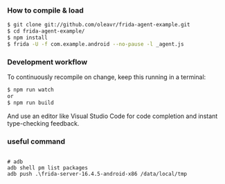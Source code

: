 ### How to compile & load

```sh
$ git clone git://github.com/oleavr/frida-agent-example.git
$ cd frida-agent-example/
$ npm install
$ frida -U -f com.example.android --no-pause -l _agent.js
```

### Development workflow

To continuously recompile on change, keep this running in a terminal:

```sh
$ npm run watch
or
$ npm run build
```

And use an editor like Visual Studio Code for code completion and instant
type-checking feedback.

### useful command
```shell

# adb
adb shell pm list packages
adb push .\frida-server-16.4.5-android-x86 /data/local/tmp
```